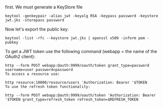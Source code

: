 first. We must generate a KeyStore file
```
keytool -genkeypair -alias jwt -keyalg RSA -keypass password -keystore jwt.jks -storepass password
```
Now let's export the public key:
```
keytool -list -rfc --keystore jwt.jks | openssl x509 -inform pem -pubkey
```


To get a JWT token use the following command (webapp = the name of the OAuth2 client):
```
http --form POST webapp:@auth:9999/oauth/token grant_type=password username=user password=password
To access a resource use:

http resource:10000/resource/users 'Authorization: Bearer '$TOKEN
To use the refresh token functionality:

http --form POST webapp:@auth:9999/oauth/token 'Authorization: Bearer '$TOKEN grant_type=refresh_token refresh_token=$REFRESH_TOKEN

```